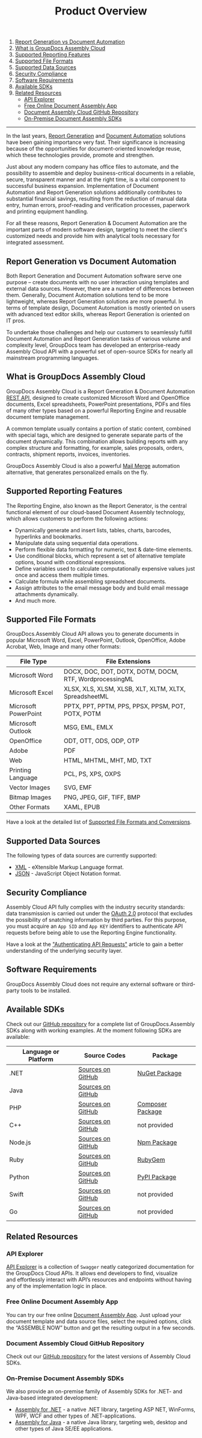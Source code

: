 ﻿---
id: "product-overview"
url: "assembly/getting-started/product-overview"
title: "Product Overview"
weight: 1
productName: "GroupDocs.Assembly Cloud"
description: "Product Overview"
keywords: ""
---

1. [Report Generation vs Document Automation](#HRGvsDA)
2. [What is GroupDocs Assembly Cloud](#HWhatIs)
3. [Supported Reporting Features](#HFeatures)
4. [Supported File Formats](#HFileFormats)
5. [Supported Data Sources](#HDataSources)
6. [Security Compliance](#HSecurity)
7. [Software Requirements](#HRequirements)
8. [Available SDKs](#HSDKs)
9. [Related Resources](#HResources)
    * [API Explorer](#HAPIExplorer)
    * [Free Online Document Assembly App](#HApp)
    * [Document Assembly Cloud GitHub Repository](#HGitHubCloud)
    * [On-Premise Document Assembly SDKs](#HOnPremise)

---

In the last years, [Report Generation](https://en.wikipedia.org/wiki/Report_generator) and [Document Automation](https://en.wikipedia.org/wiki/Document_automation) solutions have been gaining importance very fast. Their significance is increasing because of the opportunities for document-oriented knowledge reuse, which these technologies provide, promote and strengthen.

Just about any modern company has office files to automate, and the possibility to assemble and deploy business-critical documents in a reliable, secure, transparent manner and at the right time, is a vital component to successful business expansion. Implementation of Document Automation and Report Generation solutions additionally contributes to substantial financial savings, resulting from the reduction of manual data entry, human errors, proof-reading and verification processes, paperwork and printing equipment handling.

For all these reasons, Report Generation & Document Automation are the important parts of modern software design, targeting to meet the client's customized needs and provide him with analytical tools necessary for integrated assessment.

## Report Generation vs Document Automation

Both Report Generation and Document Automation software serve one purpose – create documents with no user interaction using templates and external data sources. However, there are a number of differences between them. Generally, Document Automation solutions tend to be more lightweight, whereas Report Generation solutions are more powerful. In terms of template design, Document Automation is mostly oriented on users with advanced text editor skills, whereas Report Generation is oriented on IT pros.

To undertake those challenges and help our customers to seamlessly fulfill Document Automation and Report Generation tasks of various volume and complexity level, GroupDocs team has developed an enterprise-ready Assembly Cloud API with a powerful set of open-source SDKs for nearly all mainstream programming languages.

## What is GroupDocs Assembly Cloud

GroupDocs Assembly Cloud is a Report Generation & Document Automation [REST API](https://apireference-qa.groupdocs.cloud/assembly/), designed to create customized Microsoft Word and OpenOffice documents, Excel spreadsheets, PowerPoint presentations, PDFs and files of many other types based on a powerful Reporting Engine and reusable document template management.

A common template usually contains a portion of static content, combined with special tags, which are designed to generate separate parts of the document dynamically. This combination allows building reports with any complex structure and formatting, for example, sales proposals, orders, contracts, shipment reports, invoices, inventories.

GroupDocs Assembly Cloud is also a powerful [Mail Merge](https://en.wikipedia.org/wiki/Mail_merge) automation alternative, that generates personalized emails on the fly.

## Supported Reporting Features

The Reporting Engine, also known as the Report Generator, is the central functional element of our cloud-based Document Assembly technology, which allows customers to perform the following actions:

* Dynamically generate and insert lists, tables, charts, barcodes, hyperlinks and bookmarks.
* Manipulate data using sequential data operations.
* Perform flexible data formatting for numeric, text & date-time elements.
* Use conditional blocks, which represent a set of alternative template options, bound with conditional expressions.
* Define variables used to calculate computationally expensive values just once and access them multiple times.
* Calculate formula while assembling spreadsheet documents.
* Assign attributes to the email message body and build email message attachments dynamically.
* And much more.

## Supported File Formats

GroupDocs.Assembly Cloud API allows you to generate documents in popular Microsoft Word, Excel, PowerPoint, Outlook, OpenOffice, Adobe Acrobat, Web, Image and many other formats:

| File Type | File Extensions |
| --- | --- |
| Microsoft Word | DOCX, DOC, DOT, DOTX, DOTM, DOCM, RTF, WordprocessingML |
| Microsoft Excel | XLSX, XLS, XLSM, XLSB, XLT, XLTM, XLTX, SpreadsheetML |
| Microsoft PowerPoint | PPTX, PPT, PPTM, PPS, PPSX, PPSM, POT, POTX, POTM |
| Microsoft Outlook | MSG, EML, EMLX |
| OpenOffice | ODT, OTT, ODS, ODP, OTP |
| Adobe | PDF |
| Web | HTML, MHTML, MHT, MD, TXT |
| Printing Language | PCL, PS, XPS, OXPS |
| Vector Images | SVG, EMF |
| Bitmap Images | PNG, JPEG, GIF, TIFF, BMP |
| Other Formats | XAML, EPUB |

Have a look at the detailed list of [Supported File Formats and Conversions](/groupdocs-assembly-cloud-product-family/getting-started/file-formats/).

## Supported Data Sources

The following types of data sources are currently supported:

* [XML](https://en.wikipedia.org/wiki/XML) - eXtensible Markup Language format.
* [JSON](https://en.wikipedia.org/wiki/JSON) - JavaScript Object Notation format.

## Security Compliance

Assembly Cloud API fully complies with the industry security standards: data transmission is carried out under the [OAuth 2.0](https://en.wikipedia.org/wiki/OAuth) protocol that excludes the possibility of snatching information by third parties. For this purpose, you must acquire an `App SID` and `App KEY` identifiers to authenticate API requests before being able to use the Reporting Engine functionality.

Have a look at the ["Authenticating API Requests"](https://wiki.groupdocs.cloud/gdtotalcloud/getting-started/overview-rest-api/authenticating-api-requests/) article to gain a better understanding of the underlying security layer.

## Software Requirements

GroupDocs Assembly Cloud does not require any external software or third-party tools to be installed.

## Available SDKs

Check out our [GitHub repository](https://github.com/groupdocs-assembly-cloud/) for a complete list of GroupDocs.Assembly SDKs along with working examples. At the moment following SDKs are available:

| Language or Platform | Source Codes | Package |
| --- | --- | --- |
| .NET | [Sources on GitHub](https://github.com/groupdocs-assembly-cloud/groupdocs-assembly-cloud-dotnet) | [NuGet Package](https://www.nuget.org/packages/GroupDocs.Assembly-Cloud/) |
| Java | [Sources on GitHub](https://github.com/groupdocs-assembly-cloud/groupdocs-assembly-cloud-java) |   |
| PHP | [Sources on GitHub](https://github.com/groupdocs-assembly-cloud/groupdocs-assembly-cloud-php) | [Composer Package](https://packagist.org/packages/groupdocscloud/groupdocs-assembly-cloud) |
| C++ | [Sources on GitHub](https://github.com/groupdocs-assembly-cloud/groupdocs-assembly-cloud-cpp) | not provided |
| Node.js | [Sources on GitHub](https://github.com/groupdocs-assembly-cloud/groupdocs-assembly-cloud-node) | [Npm Package](https://www.npmjs.com/package/groupdocs-assembly-cloud) |
| Ruby | [Sources on GitHub](https://github.com/groupdocs-assembly-cloud/groupdocs-assembly-cloud-ruby) | [RubyGem](https://rubygems.org/gems/groupdocs_assembly_cloud) |
| Python | [Sources on GitHub](https://github.com/groupdocs-assembly-cloud/groupdocs-assembly-cloud-python) | [PyPI Package](https://pypi.org/project/groupdocs-assembly-cloud/) |
| Swift | [Sources on GitHub](https://github.com/groupdocs-assembly-cloud/groupdocs-assembly-cloud-swift) | not provided |
| Go | [Sources on GitHub](https://github.com/groupdocs-assembly-cloud/groupdocs-assembly-cloud-go) | not provided |

## Related Resources

### API Explorer

[API Explorer](https://apireference.groupdocs.cloud/assembly/) is a collection of `Swagger` neatly categorized documentation for the GroupDocs Cloud APIs. It allows end developers to find, visualize and effortlessly interact with API’s resources and endpoints without having any of the implementation logic in place.

### Free Online Document Assembly App

You can try our free online [Document Assembly App](https://products.groupdocs.app/assembly/total). Just upload your document template and data source files, select the required options, click the “ASSEMBLE NOW” button and get the resulting output in a few seconds.

### Document Assembly Cloud GitHub Repository

Check out our [GitHub repository](https://github.com/groupdocs-assembly-cloud/) for the latest versions of Assembly Cloud SDKs.

### On-Premise Document Assembly SDKs

We also provide an on-premise family of Assembly SDKs for .NET- and Java-based integrated development:

* [Assembly for .NET](https://products.groupdocs.com/assembly/net) - a native .NET library, targeting ASP NET, WinForms, WPF, WCF and other types of .NET-applications.
* [Assembly for Java](https://products.groupdocs.com/assembly/java) - a native Java library, targeting web, desktop and other types of Java SE/EE applications.

